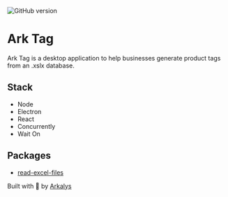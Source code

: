 ![GitHub version](https://badge.fury.io/gh/owinckle%2Fark-tag.svg)

# Ark Tag
Ark Tag is a desktop application to help businesses generate product tags from an .xslx database.

## Stack
- Node
- Electron
- React
- Concurrently
- Wait On

## Packages
- [read-excel-files](https://www.npmjs.com/package/read-excel-file)

Built with 🧡 by [Arkalys](www.arkalysapps.com)
